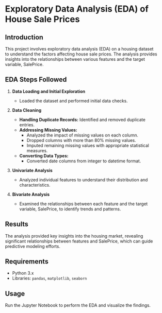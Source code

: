 # Exploratory Data Analysis (EDA) of House Sale Prices

## Introduction
This project involves exploratory data analysis (EDA) on a housing dataset to understand the factors affecting house sale prices. The analysis provides insights into the relationships between various features and the target variable, SalePrice.

## EDA Steps Followed
1. **Data Loading and Initial Exploration**
   - Loaded the dataset and performed initial data checks.

2. **Data Cleaning**
   - **Handling Duplicate Records:** Identified and removed duplicate entries.
   - **Addressing Missing Values:**
     - Analyzed the impact of missing values on each column.
     - Dropped columns with more than 80% missing values.
     - Imputed remaining missing values with appropriate statistical measures.
   - **Converting Data Types:**
     - Converted date columns from integer to datetime format.

3. **Univariate Analysis**
   - Analyzed individual features to understand their distribution and characteristics.

4. **Bivariate Analysis**
   - Examined the relationships between each feature and the target variable, SalePrice, to identify trends and patterns.

## Results
The analysis provided key insights into the housing market, revealing significant relationships between features and SalePrice, which can guide predictive modeling efforts.

## Requirements
- Python 3.x
- Libraries: `pandas`, `matplotlib`, `seaborn`

## Usage
Run the Jupyter Notebook to perform the EDA and visualize the findings.

